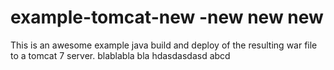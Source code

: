 # example-tomcat-new -new new new

This is an awesome example java build and deploy of the resulting
war file to a tomcat 7 server.
blablabla bla
hdasdasdasd
abcd

